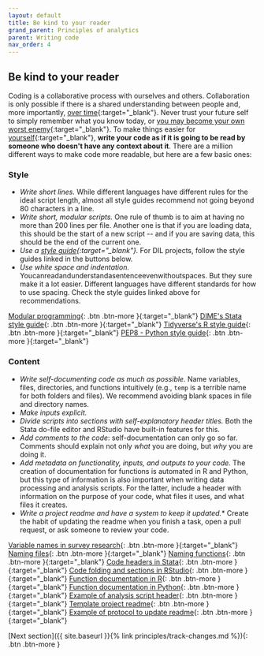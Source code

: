 ```yaml
---
layout: default
title: Be kind to your reader
grand_parent: Principles of analytics
parent: Writing code
nav_order: 4
---
```


## Be kind to your reader

Coding is a collaborative process with ourselves and others. Collaboration is only possible if there is a shared understanding between people and, more importantly, [over time](https://twitter.com/commitstrip/status/689153602254974976){:target="_blank"}. Never trust your future self to simply remember what you know today, or [you may become your own worst enemy](http://www.threepanelsoul.com/comic/on-perl){:target="_blank"}. To make things easier for [yourself](https://www.meme-arsenal.com/en/create/meme/4734358){:target="_blank"}, **write your code as if it is going to be read by someone who doesn't have any context about it**. There are a million different ways to make code more readable, but here are a few basic ones:

### Style
- *Write short lines.* While different languages have different rules for the ideal script length, almost all style guides recommend not going beyond 80 characters in a line.
- *Write short, modular scripts.* One rule of thumb is to aim at having no more than 200 lines per file. Another one is that if you are loading data, this should be the start of a new script -- and if you are saving data, this should be the end of the current one.
- *Use a [style guide](https://xkcd.com/1513/){:target="_blank"}.* For DIL projects, follow the style guides linked in the buttons below.
- *Use white space and indentation.* Youcanreadandunderstandasentenceevenwithoutspaces. But they sure make it a lot easier. Different languages have different standards for how to use spacing. Check the style guides linked above for recommendations. 

[Modular programming](https://www.tiny.cloud/blog/modular-programming-principle/){: .btn .btn-more }{:target="_blank"}
[DIME's Stata style guide](https://worldbank.github.io/dime-data-handbook/coding.html#the-dime-analytics-stata-style-guide){: .btn .btn-more }{:target="_blank"}
[Tidyverse's R style guide](https://style.tidyverse.org/){: .btn .btn-more }{:target="_blank"}
[PEP8 - Python style guide](https://peps.python.org/pep-0008/){: .btn .btn-more }{:target="_blank"}

### Content
- *Write self-documenting code as much as possible.* Name variables, files, directories, and functions intuitively (e.g., `temp` is a terrible name for both folders and files). We recommend avoiding blank spaces in file and directory names.
- *Make inputs explicit.*
- *Divide scripts into sections with self-explanatory header titles.* Both the Stata do-file editor and RStudio have built-in features for this.
- *Add comments to the code*: self-documentation can only go so far. Comments should explain not only *what* you are doing, but *why* you are doing it.
- *Add metadata on functionality, inputs, and outputs to your code.* The creation of documentation for functions is automated in R and Python, but this type of information is also important when writing data processing and analysis scripts. For the latter, include a header with information on the purpose of your code, what files it uses, and what files it creates.
- *Write a project readme and have a system to keep it updated.** Create the habit of updating the readme when you finish a task, open a pull request, or ask someone to review your code.

[Variable names in survey research](https://medium.com/@janschenk/variable-names-in-survey-research-a18429d2d4d8){: .btn .btn-more }{:target="_blank"}
[Naming files](http://www2.stat.duke.edu/~rcs46/lectures_2015/01-markdown-git/slides/naming-slides/naming-slides.pdf){: .btn .btn-more }{:target="_blank"}
[Naming functions](https://style.tidyverse.org/functions.html#naming){: .btn .btn-more }{:target="_blank"}
[Code headers in Stata](https://www.stata.com/new-in-stata/do-file-editor/){: .btn .btn-more }{:target="_blank"}
[Code folding and sections in RStudio](https://support.rstudio.com/hc/en-us/articles/200484568-Code-Folding-and-Sections-in-the-RStudio-IDE){: .btn .btn-more }{:target="_blank"}
[Function documentation in R](https://cran.r-project.org/web/packages/docstring/vignettes/docstring_intro.html){: .btn .btn-more }{:target="_blank"}
[Function documentation in Python](https://peps.python.org/pep-0257/){: .btn .btn-more }{:target="_blank"}
[Example of analysis script header](https://github.com/worldbank/rio-safe-space/blob/6b8907eefb430272100ea8de8db6e5d302ac7e58/Reproducibility%20Package/dofiles/analysis/paper/graphs/beliefs.do#L1-L13){: .btn .btn-more }{:target="_blank"}
[Template project readme](https://social-science-data-editors.github.io/template_README/){: .btn .btn-more }{:target="_blank"}
[Example of protocol to update readme](https://github.com/DevInnovationLab/dil-template-repo/blob/main/CONTRIBUTING.md#opening-a-pull-request-from-a-feature-branch-to-develop){: .btn .btn-more }{:target="_blank"}

<span class="fs-8">
[Next section]({{ site.baseurl }}{% link principles/track-changes.md %}){: .btn .btn-more }
</span>